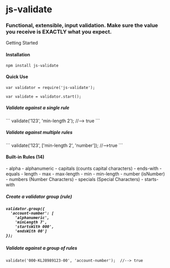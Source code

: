 # js-validate #

### Functional, extensible, input validation.  Make sure the value you receive is EXACTLY what you expect. ###

Getting Started

<h4>Installation</h4>

```
npm install js-validate
```

<h4>Quick Use</h4>

```
var validator = require('js-validate');
```

```
var validate = validator.start();
```

<h5>Validate against a single rule</h5>
```
validate('123', 'min-length 2');  //--> true
```

<h5>Validate against multiple rules</h5>
```
validate('123', ['min-length 2', 'number']);  //-->true
```

<h4>Built-in Rules (14)</h4>
- alpha
- alphanumeric
- capitals (counts capital characters)
- ends-with
- equals
- length
- max
- max-length
- min
- min-length
- number (isNumber)
- numbers (Number Characters)
- specials (Special Characters)
- starts-with 

<h5>Create a validator group (rule)<h5>

```
validator.group({
  'account-number': [
    'alphanumeric', 
    'minLength 7', 
    'startsWith 000', 
    'endsWith 00']
});
```

<h5>Validate against a group of rules</h5>

```
validate('000-KLJ8989123-00', 'account-number');  //--> true
```


